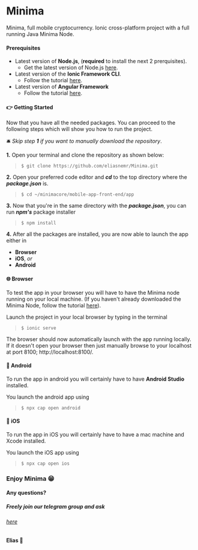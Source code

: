 # Minima
Minima, full mobile cryptocurrency. Ionic cross-platform project with a full running Java Minima Node.


#### Prerequisites
- Latest version of **Node.js**, (**required** to install the next 2 prerquisites).
  - Get the latest version of Node.js [here](https://nodejs.org/en/).
- Latest version of the **Ionic Framework CLI**.
  - Follow the tutorial [here](https://ionicframework.com/docs/intro/cli).
- Latest version of **Angular Framework**
  - Follow the tutorial [here](https://angular.io/guide/setup-local).

#### :point_right: Getting Started

Now that you have all the needed packages.  You can proceed to the following steps which will show you how to run the project.

:bellhop_bell: *Skip step **1** if you want to manually download the repository*. 

**1.** Open your terminal and clone the repository as shown below:
>``
$ git clone https://github.com/eliasnemr/Minima.git
``



**2.** Open your preferred code editor and _**cd**_ to the top directory where the **_package.json_** is.
>``
$ cd ~/minimacore/mobile-app-front-end/app
``

**3.** Now that you're in the same directory with the **_package.json_**, you can run **_npm's_** package installer
  >``
  $ npm install
  ``

**4.** After all the packages are installed, you are now able to launch the app either in
- **Browser**
- **iOS**, _or_
- **Android**

 #### :globe_with_meridians: Browser
To test the app in your browser you will have to have the Minima node running on your local machine.  (If you haven't already downloaded the Minima Node, follow the tutorial [here](www.github.com/spartacusrex99/Minima)).

 Launch the project in your local browser by typing in the terminal

  >``$ ionic serve``

The browser should now automatically launch with the app running locally.  If it doesn't open your browser then just manually browse to your localhost at port 8100; http://localhost:8100/. 

 #### :robot: Android
 To run the app in android you will certainly have to have **Android Studio** installed.

 You launch the android app using
  >``$ npx cap open android``


 #### :iphone: iOS
 To run the app in iOS you will certainly have to have a mac machine and Xcode installed.

 You launch the iOS app using
 >``$ npx cap open ios``
 


### Enjoy Minima :grin:
#### Any questions?
##### Freely join our telegram group and ask
###### [here](https://t.me/Minima_Global)

#### Elias :love_letter:
 